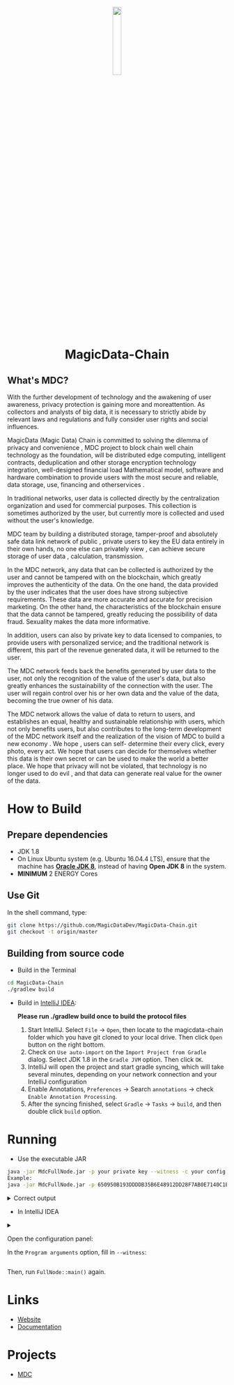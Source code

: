 
<h1 align="center">
  <br>
  <img width=20% src="https://magic-data.s3-ap-southeast-1.amazonaws.com/files/logo.png?raw=true">
  <br>
  MagicData-Chain
  <br>
</h1>

## What's MDC?

With the further development of technology and the awakening of user awareness, 
privacy protection is gaining more and moreattention. As collectors and analysts 
of big data, it is necessary to strictly abide by relevant laws and regulations and 
fully consider user rights and social influences.

MagicData (Magic Data) Chain is committed to solving the dilemma of privacy and convenience , 
MDC project to block chain well chain technology as the foundation, will be distributed edge 
computing, intelligent contracts, deduplication and other storage encryption technology integration, 
well-designed financial load Mathematical model, software and hardware combination to provide users with 
the most secure and reliable, data storage, use, financing and otherservices .

In traditional networks, user data is collected directly by the centralization 
organization and used for commercial purposes. This collection is sometimes 
authorized by the user, but currently more is collected and used without the user's knowledge.

MDC team by building a distributed storage, tamper-proof and absolutely safe data link network of public , private users to key the EU
data entirely in their own hands, no one else can privately view , can achieve secure storage of user data , calculation, transmission.

In the MDC network, any data that can be collected is authorized by the user and cannot be tampered with on the blockchain, 
which greatly improves the authenticity of the data. On the one hand, the data provided by the user indicates that the user 
does have strong subjective requirements. These data are more accurate and accurate for precision marketing. On the other hand, 
the characteristics of the blockchain ensure that the data cannot be tampered, greatly reducing the possibility of data fraud. 
Sexuality makes the data more informative.

In addition, users can also by private key to data licensed to companies, to provide users with personalized service; 
and the traditional network is different, this part of the revenue generated data, it will be returned to the user.

The MDC network feeds back the benefits generated by user data to the user, not only the recognition of the value of the user's data, 
but also greatly enhances the sustainability of the connection with the user. The user will regain control over his or her own data 
and the value of the data, becoming the true owner of his data.

The MDC network allows the value of data to return to users, and establishes an equal, healthy and sustainable relationship with users,
which not only benefits users, but also contributes to the long-term development of the MDC network itself and the realization of the vision of MDC to build a new economy .
We hope , users can self- determine their every click, every photo, every act. We hope that users can decide for themselves whether this data is their own secret or can be used to make the world a better place. 
We hope that privacy will not be violated, that technology is no longer used to do evil , and that data can generate real value for the owner of the data.


# How to Build

## Prepare dependencies

* JDK 1.8
* On Linux Ubuntu system (e.g. Ubuntu 16.04.4 LTS), ensure that the machine has [__Oracle JDK 8__](https://www.digitalocean.com/community/tutorials/how-to-install-java-with-apt-get-on-ubuntu-16-04), instead of having __Open JDK 8__ in the system. 
* **MINIMUM** 2 ENERGY Cores


## Use Git

In the shell command, type:
```bash
git clone https://github.com/MagicDataDev/MagicData-Chain.git
git checkout -t origin/master
```


## Building from source code

* Build in the Terminal

```bash
cd MagicData-Chain
./gradlew build
```


* Build in [IntelliJ IDEA](https://www.jetbrains.com/idea/):

  **Please run ./gradlew build once to build the protocol files**

  1. Start IntelliJ. Select `File` -> `Open`, then locate to the magicdata-chain folder which you have git cloned to your local drive. Then click `Open` button on the right bottom.
  2. Check on `Use auto-import` on the `Import Project from Gradle` dialog. Select JDK 1.8 in the `Gradle JVM` option. Then click `OK`.
  3. IntelliJ will open the project and start gradle syncing, which will take several minutes, depending on your network connection and your IntelliJ configuration
  4. Enable Annotations, `Preferences` -> Search `annotations` -> check `Enable Annotation Processing`.
  5. After the syncing finished, select `Gradle` -> `Tasks` -> `build`, and then double click `build` option.
  
# Running

* Use the executable JAR

```bash
java -jar MdcFullNode.jar -p your private key --witness -c your config.conf
Example:
java -jar MdcFullNode.jar -p 650950B193DDDDB35B6E48912DD28F7AB0E7140C1BFDEFD493348F02295BD812 --witness -c /data/mdc/config.conf

```
<details>
<summary>Correct output</summary>

```bash

14:57:34.258 INFO  [main] [app](FullNode.java:44) Full node running.
14:57:34.607 INFO  [main] [app](Args.java:1218) Bind address wasn't set, Punching to identify it...
14:57:34.613 INFO  [main] [app](Args.java:1221) UDP local bound to: 172.21.0.137
14:57:34.615 INFO  [main] [app](Args.java:1340)

14:57:34.615 INFO  [main] [app](Args.java:1341) ************************ Net config ************************
14:57:34.615 INFO  [main] [app](Args.java:1342) P2P version: 99988
14:57:34.615 INFO  [main] [app](Args.java:1343) Bind IP: 172.21.0.137
14:57:34.615 INFO  [main] [app](Args.java:1344) MAX ACTIVE WITNESS NUM 6
14:57:34.616 INFO  [main] [app](Args.java:1345) External IP: null
14:57:34.616 INFO  [main] [app](Args.java:1346) Listen port: 18888
14:57:34.616 INFO  [main] [app](Args.java:1347) Discover enable: true
14:57:34.616 INFO  [main] [app](Args.java:1348) Active node size: 0
14:57:34.616 INFO  [main] [app](Args.java:1349) Passive node size: 0
14:57:34.616 INFO  [main] [app](Args.java:1350) FastForward node size: 0
14:57:34.616 INFO  [main] [app](Args.java:1351) Seed node size: 1
14:57:34.616 INFO  [main] [app](Args.java:1352) Max connection: 30
14:57:34.616 INFO  [main] [app](Args.java:1353) Max connection with same IP: 2
14:57:34.616 INFO  [main] [app](Args.java:1354) Solidity threads: 8
14:57:34.616 INFO  [main] [app](Args.java:1355) ************************ Backup config ************************
14:57:34.616 INFO  [main] [app](Args.java:1356) Backup listen port: 10001
14:57:34.616 INFO  [main] [app](Args.java:1357) Backup member size: 0
14:57:34.616 INFO  [main] [app](Args.java:1358) Backup priority: 8
14:57:34.617 INFO  [main] [app](Args.java:1359) ************************ Code version *************************
14:57:34.617 INFO  [main] [app](Args.java:1360) Code version : 3.6.1
14:57:34.617 INFO  [main] [app](Args.java:1361) Version name: Lemon-v1.0
14:57:34.617 INFO  [main] [app](Args.java:1362) Version code: 10942
14:57:34.617 INFO  [main] [app](Args.java:1363) ************************ DB config *************************
14:57:34.617 INFO  [main] [app](Args.java:1364) DB version : 2
14:57:34.617 INFO  [main] [app](Args.java:1365) DB engine : LEVELDB
14:57:34.617 INFO  [main] [app](Args.java:1366) ***************************************************************
14:57:34.617 INFO  [main] [app](Args.java:1367)

14:57:34.617 INFO  [main] [app](FullNode.java:58) not in debug mode, it will check energy time
14:57:34.705 INFO  [main] [o.t.c.a.MdcApplicationContext](AbstractApplicationContext.java:573) Refreshing org.mdc.common.application.MdcApplicationContext@7b02881e: startup date [Wed Jan 08 14:57:34 CST 2020]; root of context hierarchy
14:57:35.524 INFO  [main] [o.s.b.f.a.AutowiredAnnotationBeanPostProcessor](AutowiredAnnotationBeanPostProcessor.java:153) JSR-330 'javax.inject.Inject' annotation found and supported for autowiring
14:57:35.693 INFO  [main] [app](DefaultConfig.java:65) key-value data source created.
14:57:36.150 INFO  [main] [DB](DynamicPropertiesStore.java:1575) update latest block header timestamp = 0
14:57:36.150 INFO  [main] [DB](DynamicPropertiesStore.java:1583) update latest block header number = 0
14:57:36.155 INFO  [main] [DB](DynamicPropertiesStore.java:1591) update latest block header id = 00
14:57:36.156 INFO  [main] [DB](DynamicPropertiesStore.java:1596) update state flag = 0
14:57:36.189 INFO  [main] [DB](DynamicPropertiesStore.java:1698) update allow protobuf number = 0
14:57:36.325 INFO  [main] [DB](Manager.java:520) create genesis block
14:57:36.326 INFO  [main] [DB](Manager.java:526) save block: BlockCapsule

```
</details>


</details>

* In IntelliJ IDEA
  
<details>
<summary>

Open the configuration panel:

<summary>

In the `Program arguments` option, fill in `--witness`:

</summary>

</details> 
  
Then, run `FullNode::main()` again.

# Links

* [Website](https://home.magicdata.io)
* [Documentation](https://magic-data.s3-ap-southeast-1.amazonaws.com/files/Whitepaper-en.pdf)

# Projects

* [MDC](https://github.com/MagicDataDev/MagicData-Chain.git)
